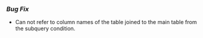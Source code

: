 ### *Bug Fix* ###
* Can not refer to column names of the table joined to the main table from the subquery condition.
